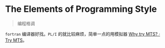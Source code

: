 The Elements of Programming Style
=================================

> 编程格调

`fortran` 编译器好找。`PL/I` 的就比较麻烦，简单一点的用模拟器 [Why try MTS? · Try MTS](https://try-mts.com/why-try-mts/)。
